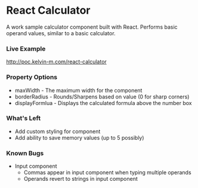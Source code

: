 # React Calculator
A work sample calculator component built with React. Performs basic operand values, similar to a basic calculator. 

### Live Example
http://poc.kelvin-m.com/react-calculator


### Property Options
 - maxWidth - The maximum width for the component
 - borderRadius - Rounds/Sharpens based on value (0 for sharp corners)
 - displayFormlua - Displays the calculated formula above the number box

### What's Left
 - Add custom styling for component
 - Add ability to save memory values (up to 5 possibly)

### Known Bugs
 - Input component
    - Commas appear in input component when typing multiple operands
    - Operands revert to strings in input component
